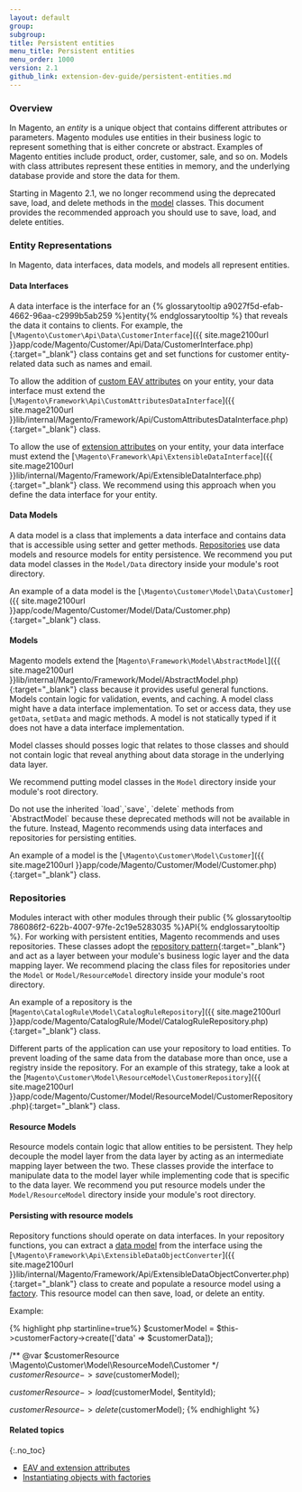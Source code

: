 ```yaml
---
layout: default
group:
subgroup:
title: Persistent entities
menu_title: Persistent entities
menu_order: 1000
version: 2.1
github_link: extension-dev-guide/persistent-entities.md
---
```


### Overview

In Magento, an *entity* is a unique object that contains different attributes or parameters. Magento modules use entities in their business logic to represent something that is either concrete or abstract. Examples of Magento entities include product, order, customer, sale, and so on. Models with class attributes represent these entities in memory, and the underlying database provide and store the data for them.

Starting in Magento 2.1, we no longer recommend using the deprecated save, load, and delete methods in the [model](#models) classes. This document provides the recommended approach you should use to save, load, and delete entities.

### Entity Representations

In Magento, data interfaces, data models, and models all represent entities.

#### Data Interfaces
A data interface is the interface for an {% glossarytooltip a9027f5d-efab-4662-96aa-c2999b5ab259 %}entity{% endglossarytooltip %} that reveals the data it contains to clients. For example, the [`\Magento\Customer\Api\Data\CustomerInterface`]({{ site.mage2100url }}app/code/Magento/Customer/Api/Data/CustomerInterface.php){:target="_blank"} class contains get and set functions for customer entity-related data such as names and email.

To allow the addition of [custom EAV attributes]({{page.baseurl}}extension-dev-guide/attributes.html) on your entity, your data interface must extend the [`\Magento\Framework\Api\CustomAttributesDataInterface`]({{ site.mage2100url }}lib/internal/Magento/Framework/Api/CustomAttributesDataInterface.php){:target="_blank"} class.

To allow the use of [extension attributes]({{page.baseurl}}extension-dev-guide/attributes.html) on your entity, your data interface must extend the [`\Magento\Framework\Api\ExtensibleDataInterface`]({{ site.mage2100url }}lib/internal/Magento/Framework/Api/ExtensibleDataInterface.php){:target="_blank"} class. We recommend using this approach when you define the data interface for your entity.

#### Data Models
A data model is a class that implements a data interface and contains data that is accessible using setter and getter methods. [Repositories](#repositories) use data models and resource models for entity persistence. We recommend you put data model classes in the `Model/Data` directory inside your module's root directory.

An example of a data model is the [`\Magento\Customer\Model\Data\Customer`]({{ site.mage2100url }}app/code/Magento/Customer/Model/Data/Customer.php){:target="_blank"} class.

#### Models

Magento models extend the [`Magento\Framework\Model\AbstractModel`]({{ site.mage2100url }}lib/internal/Magento/Framework/Model/AbstractModel.php){:target="_blank"} class because it provides useful general functions. Models contain logic for validation, events, and caching. A model class might have a data interface implementation. To set or access data, they use `getData`, `setData` and magic methods. A model is not statically typed if it does not have a data interface implementation.

 Model classes should posses logic that relates to those classes and should not contain logic that reveal anything about data storage in the underlying data layer.

We recommend putting model classes in the `Model` directory inside your module's root directory.

<div class="bs-callout bs-callout-warning" markdown="1">
  Do not use the inherited `load`,`save`, `delete` methods from `AbstractModel` because these deprecated methods will not be available in the future. Instead, Magento recommends using data interfaces and repositories for persisting entities.
</div>

An example of a model is the [`\Magento\Customer\Model\Customer`]({{ site.mage2100url }}app/code/Magento/Customer/Model/Customer.php){:target="_blank"} class.

### Repositories

Modules interact with other modules through their public {% glossarytooltip 786086f2-622b-4007-97fe-2c19e5283035 %}API{% endglossarytooltip %}. For working with persistent entities, Magento recommends and uses repositories. These classes adopt the [repository pattern](http://martinfowler.com/eaaCatalog/repository.html){:target="_blank"} and act as a layer between your module's business logic layer and the data mapping layer. We recommend placing the class files for repositories under the `Model` or `Model/ResourceModel` directory inside your module's root directory.

An example of a repository is the [`Magento\CatalogRule\Model\CatalogRuleRepository`]({{ site.mage2100url }}app/code/Magento/CatalogRule/Model/CatalogRuleRepository.php){:target="_blank"} class.

Different parts of the application can use your repository to load entities. To prevent loading of the same data from the database more than once, use a registry inside the repository. For an example of this strategy, take a look at the  [`Magento\Customer\Model\ResourceModel\CustomerRepository`]({{ site.mage2100url }}app/code/Magento/Customer/Model/ResourceModel/CustomerRepository.php){:target="_blank"} class.

#### Resource Models

Resource models contain logic that allow entities to be persistent. They help decouple the model layer from the data layer by acting as an intermediate mapping layer between the two. These classes provide the interface to manipulate data to the model layer while implementing code that is specific to the data layer. We recommend you put resource models under the `Model/ResourceModel` directory inside your module's root directory.

#### Persisting with resource models

Repository functions should operate on data interfaces. In your repository functions, you can extract a [data model](#data-models) from the interface using the [`\Magento\Framework\Api\ExtensibleDataObjectConverter`]({{ site.mage2100url }}lib/internal/Magento/Framework/Api/ExtensibleDataObjectConverter.php){:target="_blank"} class to create and populate a resource model using a [factory]({{page.baseurl}}extension-dev-guide/factories.html). This resource model can then save, load, or delete an entity.

Example:

{% highlight php startinline=true%}
$customerModel = $this->customerFactory->create(['data' => $customerData]);

/** @var $customerResource \Magento\Customer\Model\ResourceModel\Customer */
$customerResource->save($customerModel);

$customerResource->load($customerModel, $entityId);

$customerResource->delete($customerModel);
{% endhighlight %}

#### Related topics
{:.no_toc}

* [EAV and extension attributes]({{page.baseurl}}extension-dev-guide/attributes.html)
* [Instantiating objects with factories]({{page.baseurl}}extension-dev-guide/factories.html)
